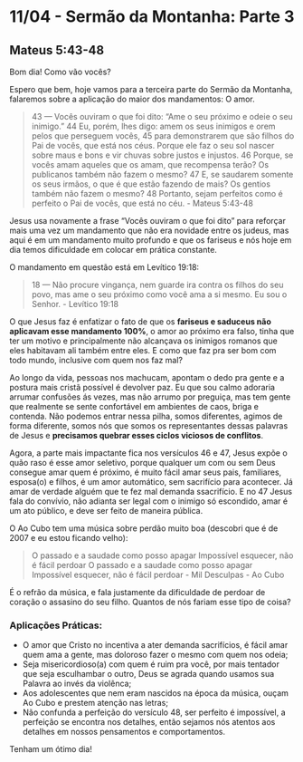# 11/04 - Sermão da Montanha: Parte 3

## Mateus 5:43-48

Bom dia! Como vão vocês? 

Espero que bem, hoje vamos para a terceira parte do Sermão da Montanha, falaremos sobre a aplicação do maior dos mandamentos: O amor.

> 43 — Vocês ouviram o que foi dito: “Ame o seu próximo e odeie o seu inimigo.” 44 Eu, porém, lhes digo: amem os seus inimigos e orem pelos que perseguem vocês, 45 para demonstrarem que são filhos do Pai de vocês, que está nos céus. Porque ele faz o seu sol nascer sobre maus e bons e vir chuvas sobre justos e injustos. 46 Porque, se vocês amam aqueles que os amam, que recompensa terão? Os publicanos também não fazem o mesmo? 47 E, se saudarem somente os seus irmãos, o que é que estão fazendo de mais? Os gentios também não fazem o mesmo? 48 Portanto, sejam perfeitos como é perfeito o Pai de vocês, que está no céu. - Mateus 5:43-48
> 

Jesus usa novamente a frase “Vocês ouviram o que foi dito” para reforçar mais uma vez um mandamento que não era novidade entre os judeus, mas aqui é em um mandamento muito profundo e que os fariseus e nós hoje em dia temos dificuldade em colocar em prática constante.

O mandamento em questão está em Levítico 19:18:

> 18 — Não procure vingança, nem guarde ira contra os filhos do seu povo, mas ame o seu próximo como você ama a si mesmo. Eu sou o Senhor. - Levítico 19:18
> 

O que Jesus faz é enfatizar o fato de que os **fariseus e saduceus não aplicavam esse mandamento 100%**, o amor ao próximo era falso, tinha que ter um motivo e principalmente não alcançava os inimigos romanos que eles habitavam ali também entre eles. E como que faz pra ser bom com todo mundo, inclusive com quem nos faz mal? 

Ao longo da vida, pessoas nos machucam, apontam o dedo pra gente e a postura mais cristã possível é devolver paz. Eu que sou calmo adoraria arrumar confusões ás vezes, mas não arrumo por preguiça, mas tem gente que realmente se sente confortável em ambientes de caos, briga e contenda. Não podemos entrar nessa pilha, somos diferentes, agimos de forma diferente, somos nós que somos os representantes dessas palavras de Jesus e **precisamos quebrar esses ciclos viciosos de conflitos**.

Agora, a parte mais impactante fica nos versículos 46 e 47, Jesus expõe o quão raso é esse amor seletivo, porque qualquer um com ou sem Deus consegue amar quem é próximo, é muito fácil amar seus pais, familiares, esposa(o) e filhos, é um amor automático, sem sacrifício para acontecer. Já amar de verdade alguém que te fez mal demanda ssacrifício. E no 47 Jesus fala do convívio, não adianta ser legal com o inimigo só escondido, amar é um ato público, e deve ser feito de maneira pública.

O Ao Cubo tem uma música sobre perdão muito boa (descobri que é de 2007 e eu estou ficando velho):

> O passado e a saudade como posso apagar
Impossível esquecer, não é fácil perdoar
O passado e a saudade como posso apagar
Impossível esquecer, não é fácil perdoar - Mil Desculpas - Ao Cubo
> 

É o refrão da música, e fala justamente da dificuldade de perdoar de coração o assasino do seu filho. Quantos de nós fariam esse tipo de coisa? 

### Aplicações Práticas:

- O amor que Cristo no incentiva a ater demanda sacrifícios, é fácil amar quem ama a gente, mas doloroso fazer o mesmo com quem nos odeia;
- Seja misericordioso(a) com quem é ruim pra você, por mais tentador que seja esculhambar o outro, Deus se agrada quando usamos sua Palavra ao invés da violênca;
- Aos adolescentes que nem eram nascidos na época da música, ouçam Ao Cubo e prestem atenção nas letras;
- Não confunda a perfeição do versículo 48, ser perfeito é impossível, a perfeição se encontra nos detalhes, então sejamos nós atentos aos detalhes em nossos pensamentos e comportamentos.

Tenham um ótimo dia!